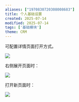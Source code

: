 ```yaml
---
aliases: ["1970830720308008683"]
title: 个人基础设置
created: 2025-07-14
modified: 2025-07-14
tags: ['基础模块']
theme: CRM
---
```


可配置详情页面打开方式。

![](https://myhelpdoc.oss-cn-heyuan.aliyuncs.com/mdimages/6e5c37ded5827a738a8398a7704d40f8.jpg)

右侧展开页面时：

![](https://myhelpdoc.oss-cn-heyuan.aliyuncs.com/mdimages/f6c2d67a17053d5f0a7390bfc47c7eb2.jpg)

打开新页面时：

![](https://myhelpdoc.oss-cn-heyuan.aliyuncs.com/mdimages/029579f5c56abea5c0fd793dc1e2bb60.jpg)

